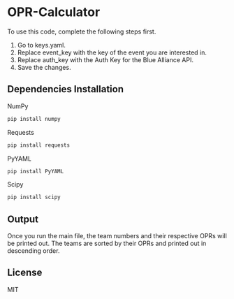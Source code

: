 # OPR-Calculator

To use this code, complete the following steps first.

1. Go to keys.yaml.
2. Replace event_key with the key of the event you are interested in.
3. Replace auth_key with the Auth Key for the Blue Alliance API.
4. Save the changes.

## Dependencies Installation

NumPy

```sh
pip install numpy
```

Requests
```sh
pip install requests
```

PyYAML
```sh
pip install PyYAML
```

Scipy
```sh
pip install scipy
```

## Output

Once you run the main file, the team numbers and their respective OPRs will be printed out. The teams are sorted by their OPRs and printed out in descending order.

## License

MIT